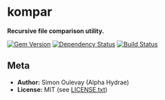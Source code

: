 # kompar

**Recursive file comparison utility.**

[![Gem Version](https://badge.fury.io/rb/kompar.png)](http://badge.fury.io/rb/kompar)
[![Dependency Status](https://gemnasium.com/AlphaHydrae/kompar.png)](https://gemnasium.com/AlphaHydrae/kompar)
[![Build Status](https://secure.travis-ci.org/AlphaHydrae/kompar.png)](http://travis-ci.org/AlphaHydrae/kompar)

## Meta

* **Author:** Simon Oulevay (Alpha Hydrae)
* **License:** MIT (see [LICENSE.txt](https://github.com/AlphaHydrae/kompar/blob/master/LICENSE.txt))
